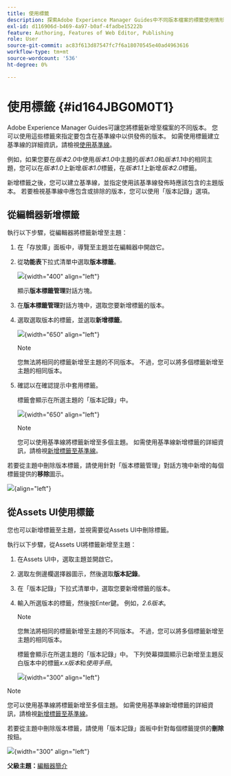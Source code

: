 ```yaml
---
title: 使用標籤
description: 探索Adobe Experience Manager Guides中不同版本檔案的標籤使用情形。 瞭解如何在主題版本中新增或刪除標籤。
exl-id: d116906d-b469-4a97-b0af-4fadbe15222b
feature: Authoring, Features of Web Editor, Publishing
role: User
source-git-commit: ac83f613d87547fc7f6a18070545e40ad4963616
workflow-type: tm+mt
source-wordcount: '536'
ht-degree: 0%

---
```


# 使用標籤 {#id164JBG0M0T1}

Adobe Experience Manager Guides可讓您將標籤新增至檔案的不同版本。 您可以使用這些標籤來指定要包含在基準線中以供發佈的版本。 如需使用標籤建立基準線的詳細資訊，請檢視[使用基準線](generate-output-use-baseline-for-publishing.md#)。

例如，如果您要在&#x200B;*版本2.0*&#x200B;中使用&#x200B;*版本1.0*&#x200B;中主題的&#x200B;*版本1.0*&#x200B;和&#x200B;*版本1.1*&#x200B;中的相同主題，您可以在&#x200B;*版本1.0*&#x200B;上新增&#x200B;*版本1.0*&#x200B;標籤，在&#x200B;*版本1.1*&#x200B;上新增&#x200B;*版本2.0*&#x200B;標籤。

新增標籤之後，您可以建立基準線，並指定使用該基準線發佈時應該包含的主題版本。 若要檢視基準線中應包含或排除的版本，您可以使用「版本記錄」選項。

## 從編輯器新增標籤

執行以下步驟，從編輯器將標籤新增至主題：

1. 在「存放庫」面板中，導覽至主題並在編輯器中開啟它。
1. 從&#x200B;**功能表**&#x200B;下拉式清單中選取&#x200B;**版本標籤**。

   ![](images/version-label-option.png){width="400" align="left"}

   顯示&#x200B;**版本標籤管理**&#x200B;對話方塊。

1. 在&#x200B;**版本標籤管理**&#x200B;對話方塊中，選取您要新增標籤的版本。
1. 選取選取版本的標籤，並選取&#x200B;**新增標籤**。

   ![](images/version-label-management-dialog-new.png){width="650" align="left"}

   >[!NOTE]
   >
   > 您無法將相同的標籤新增至主題的不同版本。 不過，您可以將多個標籤新增至主題的相同版本。
1. 確認以在確認提示中套用標籤。

   標籤會顯示在所選主題的「版本記錄」中。

   ![](images/label-comparison-version-history.png){width="650" align="left"}

   >[!NOTE]
   >
   > 您可以使用基準線將標籤新增至多個主題。 如需使用基準線新增標籤的詳細資訊，請檢視[新增標籤至基準線](generate-output-use-baseline-for-publishing.md#id184KD0T305Z)。

若要從主題中刪除版本標籤，請使用針對「版本標籤管理」對話方塊中新增的每個標籤提供的&#x200B;**移除**&#x200B;圖示。

![](images/remove-version-label.png){align="left"}


## 從Assets UI使用標籤

您也可以新增標籤至主題，並視需要從Assets UI中刪除標籤。

執行以下步驟，從Assets UI將標籤新增至主題：

1. 在Assets UI中，選取主題並開啟它。
1. 選取左側邊欄選擇器圖示，然後選取&#x200B;**版本記錄**。
1. 在「版本記錄」下拉式清單中，選取您要新增標籤的版本。
1. 輸入所選版本的標籤，然後按Enter鍵。 例如，*2.6版本*。

   >[!NOTE]
   >
   > 您無法將相同的標籤新增至主題的不同版本。 不過，您可以將多個標籤新增至主題的相同版本。

   標籤會顯示在所選主題的「版本記錄」中。 下列熒幕擷圖顯示已新增至主題反白版本中的標籤&#x200B;*x.x版本*&#x200B;和&#x200B;*使用手冊*。

   ![](images/labels.png){width="300" align="left"}

>[!NOTE]
>
> 您可以使用基準線將標籤新增至多個主題。 如需使用基準線新增標籤的詳細資訊，請檢視[新增標籤至基準線](generate-output-use-baseline-for-publishing.md#id184KD0T305Z)。

若要從主題中刪除版本標籤，請使用「版本記錄」面板中針對每個標籤提供的&#x200B;**刪除**&#x200B;按鈕。

![](images/delete-labels.png){width="300" align="left"}


**父級主題：**[&#x200B;編輯器簡介](web-editor.md)
